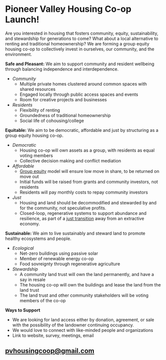 # Pioneer Valley Housing Co-op Launch!

Are you interested in housing that fosters community, equity, sustainability, and stewardship for generations to come? What about a local alternative to renting and traditional homeownership? We are forming a group equity housing co-op to collectively invest in ourselves, our community, and the environment.

**Safe and Pleasant:** We aim to support community and resident wellbeing through balancing independence and interdependence.
* *Community*
  * Multiple private homes clustered around common spaces with shared resources  
  * Engaged locally through public access spaces and events
  * Room for creative projects and businesses
* *Residents*
  * Flexibility of renting
  * Groundedness of traditional homeownership 
  * Social life of cohousing/college

**Equitable:** We aim to be democratic, affordable and just by structuring as a group equity housing co-op. 
* *Democratic*
  * Housing co-op will own assets as a group, with residents as equal voting members
  * Collective decision making and conflict mediation
* *Affordable* 
  * [Group equity](https://www.nasco.coop/development/handbook/equity) model will ensure low move in share, to be returned on move out
  * Initial funds will be raised from grants and community investors, not residents
  * Residents will pay monthly costs to repay community investors 
* *Just*
  * Housing and land should be decommodified and stewarded by and for the community, not speculative profits.
  * Closed-loop, regenerative systems to support abundance and resilience, as part of a [just transition](https://movementgeneration.org/wp-content/uploads/2016/11/JT_booklet_English_SPREADs_web.pdf) away from an extractive economy.

**Sustainable:** We aim to live sustainably and steward land to promote healthy ecosystems and people.
* *Ecological*
  * Net-zero buildings using passive solar 
  * Member of renewable energy co-op
  * Food sovreignty through regenerative agriculture 
* *Stewardship*
  * A community land trust will own the land permanently, and have a say in resale
  * The housing co-op will own the buildings and lease the land from the land trust
  * The land trust and other community stakeholders will be voting members of the co-op 

**Ways to Support**
* We are looking for land access either by donation, agreement, or sale with the possibility of the landowner continuing occupancy. 
* We would love to connect with like-minded people and organizations
* Link to website, survey, meetings, email 

## [pvhousingcoop@gmail.com](pvhousingcoop@gmail.com)
